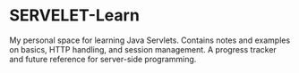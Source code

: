 # SERVELET-Learn
My personal space for learning Java Servlets. Contains notes and examples on basics, HTTP handling, and session management. A progress tracker and future reference for server-side programming.
